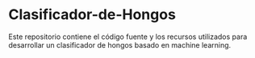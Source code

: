 # Clasificador-de-Hongos
Este repositorio contiene el código fuente y los recursos utilizados para desarrollar un clasificador de hongos basado en machine learning. 
